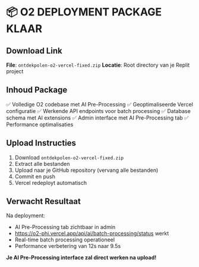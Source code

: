 # 📦 O2 DEPLOYMENT PACKAGE KLAAR

## Download Link
**File**: `ontdekpolen-o2-vercel-fixed.zip`
**Locatie**: Root directory van je Replit project

## Inhoud Package
✅ Volledige O2 codebase met AI Pre-Processing
✅ Geoptimaliseerde Vercel configuratie 
✅ Werkende API endpoints voor batch processing
✅ Database schema met AI extensions
✅ Admin interface met AI Pre-Processing tab
✅ Performance optimalisaties

## Upload Instructies
1. Download `ontdekpolen-o2-vercel-fixed.zip`
2. Extract alle bestanden
3. Upload naar je GitHub repository (vervang alle bestanden)
4. Commit en push
5. Vercel redeployt automatisch

## Verwacht Resultaat
Na deployment:
- AI Pre-Processing tab zichtbaar in admin
- https://o2-phi.vercel.app/api/ai/batch-processing/status werkt
- Real-time batch processing operationeel
- Performance verbetering van 12s naar 9.5s

**Je AI Pre-Processing interface zal direct werken na upload!**